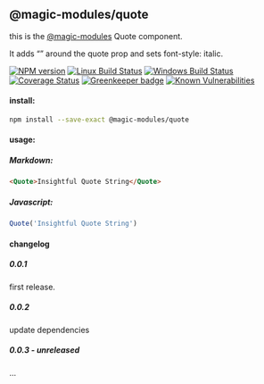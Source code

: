 ## @magic-modules/quote

this is the [@magic-modules](https://github.com/magic-modules) Quote component.

It adds “” around the quote prop and sets font-style: italic.

[![NPM version][npm-image]][npm-url]
[![Linux Build Status][travis-image]][travis-url]
[![Windows Build Status][appveyor-image]][appveyor-url]
[![Coverage Status][coveralls-image]][coveralls-url]
[![Greenkeeper badge][greenkeeper-image]][greenkeeper-url]
[![Known Vulnerabilities][snyk-image]][snyk-url]

#### install:
```bash
npm install --save-exact @magic-modules/quote
```

#### usage:

##### Markdown:

```markdown
<Quote>Insightful Quote String</Quote>
```

##### Javascript:

```javascript
Quote('Insightful Quote String')
```

#### changelog

##### 0.0.1
first release.

##### 0.0.2
update dependencies

##### 0.0.3 - unreleased
...

[npm-image]: https://img.shields.io/npm/v/@magic-modules/quote.svg
[npm-url]: https://www.npmjs.com/package/@magic-modules/quote
[travis-image]: https://img.shields.io/travis/com/magic-modules/quote/master
[travis-url]: https://travis-ci.com/magic-modules/quote
[appveyor-image]: https://img.shields.io/appveyor/ci/magicmodules/quote/master.svg
[appveyor-url]: https://ci.appveyor.com/project/magicmodules/quote/branch/master
[coveralls-image]: https://coveralls.io/repos/github/magic-modules/quote/badge.svg
[coveralls-url]: https://coveralls.io/github/magic-modules/quote
[greenkeeper-image]: https://badges.greenkeeper.io/magic-modules/quote.svg
[greenkeeper-url]: https://badges.greenkeeper.io/magic-modules/quote.svg
[snyk-image]: https://snyk.io/test/github/magic-modules/quote/badge.svg
[snyk-url]: https://snyk.io/test/github/magic-modules/quote
